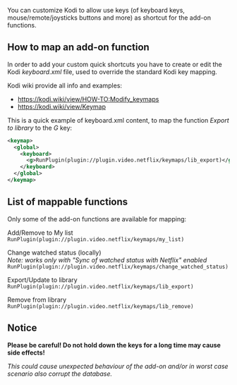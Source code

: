 You can customize Kodi to allow use keys (of keyboard keys, mouse/remote/joysticks buttons and more) as shortcut for the add-on functions.

## How to map an add-on function

In order to add your custom quick shortcuts you have to
create or edit the Kodi _keyboard.xml_ file,
used to override the standard Kodi key mapping.

Kodi wiki provide all info and examples:
- https://kodi.wiki/view/HOW-TO:Modify_keymaps
- https://kodi.wiki/view/Keymap

This is a quick example of keyboard.xml content, to map the function _Export to library_ to the _G_ key:

```xml
<keymap>
  <global>
    <keyboard>
      <g>RunPlugin(plugin://plugin.video.netflix/keymaps/lib_export)</g>
    </keyboard>
  </global>
</keymap>
```

## List of mappable functions

Only some of the add-on functions are available for mapping:

Add/Remove to My list<br/>
`RunPlugin(plugin://plugin.video.netflix/keymaps/my_list)`

Change watched status (locally)<br/>
_Note: works only with "Sync of watched status with Netflix" enabled_<br/>
`RunPlugin(plugin://plugin.video.netflix/keymaps/change_watched_status)`

Export/Update to library<br/>
`RunPlugin(plugin://plugin.video.netflix/keymaps/lib_export)`

Remove from library<br/>
`RunPlugin(plugin://plugin.video.netflix/keymaps/lib_remove)`

## Notice

**Please be careful! Do not hold down the keys for a long time may cause side effects!**

_This could cause unexpected behaviour of the add-on and/or in worst case scenario also corrupt the database._
